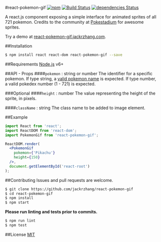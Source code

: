 #react-pokemon-gif
[![npm](https://img.shields.io/npm/v/react-pokemon-gif.svg)](https://www.npmjs.com/package/react-pokemon-gif)
[![Build Status](https://travis-ci.org/jackrzhang/react-pokemon-gif.svg?branch=master)](https://travis-ci.org/jackrzhang/react-pokemon-gif)
[![dependencies Status](https://david-dm.org/jackrzhang/react-pokemon-gif/status.svg)](https://david-dm.org/jackrzhang/react-pokemon-gif)

A react.js component exposing a simple interface for animated sprites of all 721 pokemon.
Credits to the community at [Pokestadium](http://www.pokestadium.com/tools/sprites) for awesome sprites.

Try a demo at [react-pokemon-gif.jackrzhang.com](http://react-pokemon-gif.jackrzhang.com).

##Installation
```sh
$ npm install react react-dom react-pokemon-gif --save
```

##Requirements
[Node.js](https://nodejs.org) v6+

##API - Props
####`pokemon` : string or number
The identifier for a specific pokemon. If type string, a [valid pokemon name](http://www.pokemon.com/us/pokedex/) is expected. If type number, a valid pokedex number (1 - 721) is expected.

###Optional
####`height` : number
The value representing the height of the sprite, in pixels.

####`className` : string
The class name to be added to image element.

##Example
```jsx
import React from 'react';
import ReactDOM from 'react-dom';
import PokemonGif from 'react-pokemon-gif';

ReactDOM.render(
  <PokemonGif 
    pokemon={'Pikachu'}
    height={150}
  />,
  document.getElementById('react-root')
);

```

##Contributing
Issues and pull requests are welcome.
```sh
$ git clone https://github.com/jackrzhang/react-pokemon-gif
$ cd react-pokemon-gif
$ npm install
$ npm start
```

**Please run linting and tests prior to commits.**
```sh
$ npm run lint
$ npm test
```

##License
[MIT](https://github.com/jackrzhang/react-pokemon-gif/blob/master/LICENSE)
